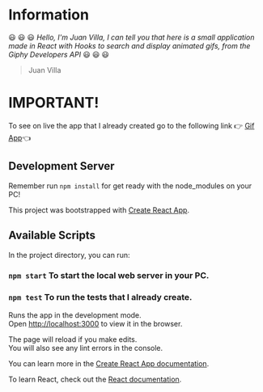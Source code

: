 # Information
:smiley: :smiley: :smiley: *Hello, I'm Juan Villa, I can tell you that here is a small application made in React with Hooks to search and display animated gifs, from the Giphy Developers API* :smiley: :smiley: :smiley:
> Juan Villa

# IMPORTANT!
To see on live the app that I already created go to the following link :point_right: [Gif App](https://juanvillam.github.io/27-gif-app/):point_left:

## Development Server
Remember run `npm install` for get ready with the node_modules on your PC!

This project was bootstrapped with [Create React App](https://github.com/facebook/create-react-app).

## Available Scripts

In the project directory, you can run:

### `npm start` To start the local web server in your PC.

### `npm test` To run the tests that I already create.

Runs the app in the development mode.\
Open [http://localhost:3000](http://localhost:3000) to view it in the browser.

The page will reload if you make edits.\
You will also see any lint errors in the console.

You can learn more in the [Create React App documentation](https://facebook.github.io/create-react-app/docs/getting-started).

To learn React, check out the [React documentation](https://reactjs.org/).
